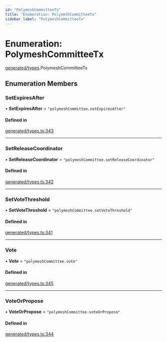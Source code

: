 ```yaml
---
id: "PolymeshCommitteeTx"
title: "Enumeration: PolymeshCommitteeTx"
sidebar_label: "PolymeshCommitteeTx"
---
```


# Enumeration: PolymeshCommitteeTx

[generated/types](../../../../modules/Generated/Types/Types.md).PolymeshCommitteeTx

## Enumeration Members

### SetExpiresAfter

• **SetExpiresAfter** = ``"polymeshCommittee.setExpiresAfter"``

#### Defined in

[generated/types.ts:343](https://github.com/PolymeshAssociation/polymesh-sdk/blob/15be87e8/src/generated/types.ts#L343)

___

### SetReleaseCoordinator

• **SetReleaseCoordinator** = ``"polymeshCommittee.setReleaseCoordinator"``

#### Defined in

[generated/types.ts:342](https://github.com/PolymeshAssociation/polymesh-sdk/blob/15be87e8/src/generated/types.ts#L342)

___

### SetVoteThreshold

• **SetVoteThreshold** = ``"polymeshCommittee.setVoteThreshold"``

#### Defined in

[generated/types.ts:341](https://github.com/PolymeshAssociation/polymesh-sdk/blob/15be87e8/src/generated/types.ts#L341)

___

### Vote

• **Vote** = ``"polymeshCommittee.vote"``

#### Defined in

[generated/types.ts:345](https://github.com/PolymeshAssociation/polymesh-sdk/blob/15be87e8/src/generated/types.ts#L345)

___

### VoteOrPropose

• **VoteOrPropose** = ``"polymeshCommittee.voteOrPropose"``

#### Defined in

[generated/types.ts:344](https://github.com/PolymeshAssociation/polymesh-sdk/blob/15be87e8/src/generated/types.ts#L344)
